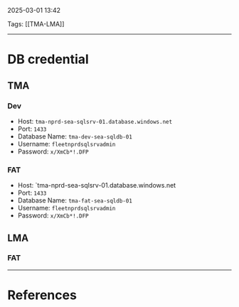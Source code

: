 2025-03-01 13:42

Tags: [[TMA-LMA]]

---
# DB credential
## TMA
### Dev
- Host: `tma-nprd-sea-sqlsrv-01.database.windows.net`
- Port: `1433`
- Database Name: `tma-dev-sea-sqldb-01`
- Username: `fleetnprdsqlsrvadmin`
- Password: `x/XmCb*!.DFP`
### FAT
- Host: `tma-nprd-sea-sqlsrv-01.database.windows.net
- Port: `1433`
- Database Name: `tma-fat-sea-sqldb-01`
- Username: `fleetnprdsqlsrvadmin`
- Password: `x/XmCb*!.DFP`
## LMA
### FAT


---
# References